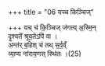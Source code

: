 +++
title = "06 यच्च किञ्चिज्"

+++
यच् च॑ कि॒ञ्चिज् ज॑गत्य् अ॒स्मि॒न्  
दृ॒श्यते᳚ श्रूय॒तेऽपि॑ वा ।  
अन्त॑र् ब॒हिश् च॑ तथ् स॒र्व॒व्ँ  
व्या॒प्य ना॑राय॒णस् स्थि॑तः ।(25)